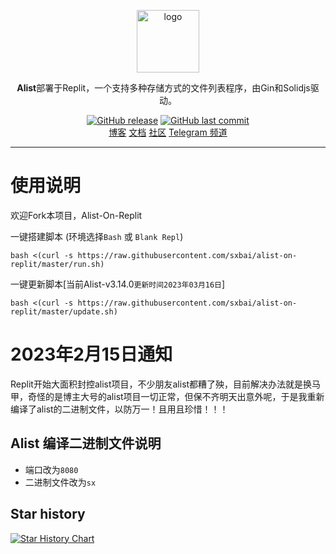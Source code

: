 <p align="center">
<a href="https://alist.nn.ci"><img height="100px" alt="logo" src="https://cdn.jsdelivr.net/gh/alist-org/logo@main/logo.svg"/></a>
</p>

<p align="center"><b>Alist</b>部署于Replit，一个支持多种存储方式的文件列表程序，由Gin和Solidjs驱动。</p>

<p align="center">
<a href="https://github.com/sxbai/alist-on-replit/releases"><img alt="GitHub release" src="https://img.shields.io/github/release/sxbai/alist-on-replit.svg?style=flat-square&include_prereleases" /></a>
<a href="https://github.com/sxbai/alist-on-replit/commits"><img alt="GitHub last commit" src="https://img.shields.io/github/last-commit/sxbai/alist-on-replit.svg?style=flat-square" /></a>

<br />
<a href="https://blog.sxbai.com">博客</a>
<a href="https://alist.nn.ci/zh/">文档</a>
<a href="https://github.com/alist-org/alist/discussions">社区</a>
<a href="https://t.me/sxbai">Telegram 频道</a>
</p>

------------------------------
# 使用说明
欢迎Fork本项目，Alist-On-Replit

一键搭建脚本 (环境选择`Bash` 或 `Blank Repl`)
```
bash <(curl -s https://raw.githubusercontent.com/sxbai/alist-on-replit/master/run.sh)
```

一键更新脚本[当前Alist-v3.14.0`更新时间2023年03月16日`]
```
bash <(curl -s https://raw.githubusercontent.com/sxbai/alist-on-replit/master/update.sh)
```

# 2023年2月15日通知
Replit开始大面积封控alist项目，不少朋友alist都糟了殃，目前解决办法就是换马甲，奇怪的是博主大号的alist项目一切正常，但保不齐明天出意外呢，于是我重新编译了alist的二进制文件，以防万一！且用且珍惜！！！ 

## Alist 编译二进制文件说明
- 端口改为`8080`
- 二进制文件改为`sx`
## Star history

[![Star History Chart](https://api.star-history.com/svg?repos=sxbai/alist-on-replit&type=Date)](https://star-history.com/#sxbai/alist-on-replit&Date)
